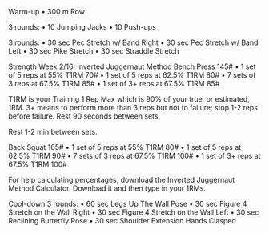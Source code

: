 Warm-up
• 300 m Row

3 rounds:
• 10 Jumping Jacks
• 10 Push-ups

3 rounds:
• 30 sec Pec Stretch w/ Band Right
• 30 sec Pec Stretch w/ Band Left
• 30 sec Pike Stretch
• 30 sec Straddle Stretch

Strength
Week 2/16: Inverted Juggernaut Method
Bench Press 145#
• 1 set of 5 reps at 55% T1RM 70#
• 1 set of 5 reps at 62.5% T1RM 80#
• 7 sets of 3 reps at 67.5% T1RM 85#
• 1 set of 3+ reps at 67.5% T1RM 85#

T1RM is your Training 1 Rep Max which is 90% of your true, or estimated, 1RM. 3+ means to perform more than 3 reps but not to failure; stop 1-2 reps before failure. Rest 90 seconds between sets.

Rest 1-2 min between sets.

Back Squat 165#
• 1 set of 5 reps at 55% T1RM 80#
• 1 set of 5 reps at 62.5% T1RM 90#
• 7 sets of 3 reps at 67.5% T1RM 100#
• 1 set of 3+ reps at 67.5% T1RM 100#

For help calculating percentages, download the Inverted Juggernaut Method Calculator. Download it and then type in your 1RMs.

Cool-down
3 rounds:
• 60 sec Legs Up The Wall Pose
• 30 sec Figure 4 Stretch on the Wall Right
• 30 sec Figure 4 Stretch on the Wall Left
• 30 sec Reclining Butterfly Pose
• 30 sec Shoulder Extension Hands Clasped